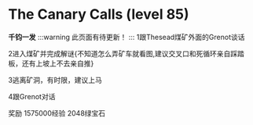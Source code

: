 # The Canary Calls (level 85)

**千钧一发**
:::warning 
此页面有待更新！
:::
1跟Thesead煤矿外面的Grenot谈话

2进入煤矿并完成解谜{不知道怎么弄矿车就看图,建议交叉口和死循环亲自踩踏板，还有上坡上不去亲自推}

3逃离矿洞，有时限，建议上马

4跟Grenot对话

奖励
1575000经验
2048绿宝石